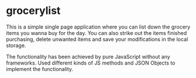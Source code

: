 # grocerylist
This is a simple single page application where you can list down the grocery items you wanna buy for the day. You can also strike out the items finished purchasing, delete unwanted items and save your modifications in the local storage.

The functionality has been achieved by pure JavaScript without any frameworks.
Used different kinds of JS methods and JSON Objects to implement the functionality.
